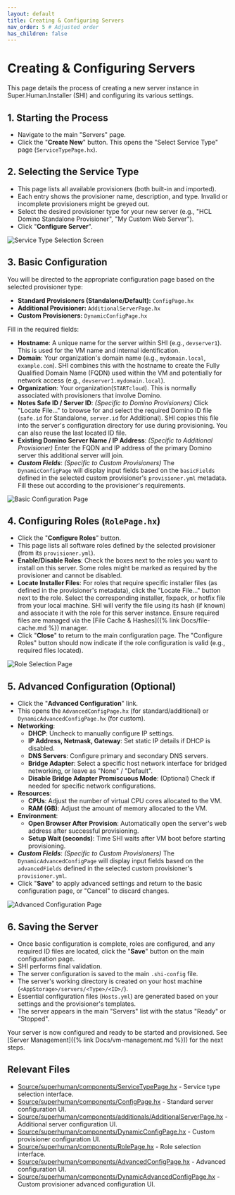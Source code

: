 ```yaml
---
layout: default
title: Creating & Configuring Servers
nav_order: 5 # Adjusted order
has_children: false
---
```


# Creating & Configuring Servers

This page details the process of creating a new server instance in Super.Human.Installer (SHI) and configuring its various settings.

## 1. Starting the Process

*   Navigate to the main "Servers" page.
*   Click the "**Create New**" button. This opens the "Select Service Type" page (`ServiceTypePage.hx`).

## 2. Selecting the Service Type

*   This page lists all available provisioners (both built-in and imported).
*   Each entry shows the provisioner name, description, and type. Invalid or incomplete provisioners might be greyed out.
*   Select the desired provisioner type for your new server (e.g., "HCL Domino Standalone Provisioner", "My Custom Web Server").
*   Click "**Configure Server**".

![Service Type Selection Screen](../Assets/images/docs/server-provisioner-selection.png)

## 3. Basic Configuration

You will be directed to the appropriate configuration page based on the selected provisioner type:

*   **Standard Provisioners (Standalone/Default):** `ConfigPage.hx`
*   **Additional Provisioner:** `AdditionalServerPage.hx`
*   **Custom Provisioners:** `DynamicConfigPage.hx`

Fill in the required fields:

*   **Hostname**: A unique name for the server within SHI (e.g., `devserver1`). This is used for the VM name and internal identification.
*   **Domain**: Your organization's domain name (e.g., `mydomain.local`, `example.com`). SHI combines this with the hostname to create the Fully Qualified Domain Name (FQDN) used within the VM and potentially for network access (e.g., `devserver1.mydomain.local`).
*   **Organization**: Your organization(`STARTcloud`). This is normally associated with provisioners that involve Domino.
*   **Notes Safe ID / Server ID**: *(Specific to Domino Provisioners)* Click "Locate File..." to browse for and select the required Domino ID file (`safe.id` for Standalone, `server.id` for Additional). SHI copies this file into the server's configuration directory for use during provisioning. You can also reuse the last located ID file.
*   **Existing Domino Server Name / IP Address**: *(Specific to Additional Provisioner)* Enter the FQDN and IP address of the primary Domino server this additional server will join.
*   ***Custom Fields***: *(Specific to Custom Provisioners)* The `DynamicConfigPage` will display input fields based on the `basicFields` defined in the selected custom provisioner's `provisioner.yml` metadata. Fill these out according to the provisioner's requirements.

![Basic Configuration Page](../Assets/images/docs/standalone-provisioner-basic-settings.png)

## 4. Configuring Roles (`RolePage.hx`)

*   Click the "**Configure Roles**" button.
*   This page lists all software roles defined by the selected provisioner (from its `provisioner.yml`).
*   **Enable/Disable Roles**: Check the boxes next to the roles you want to install on this server. Some roles might be marked as required by the provisioner and cannot be disabled.
*   **Locate Installer Files**: For roles that require specific installer files (as defined in the provisioner's metadata), click the "Locate File..." button next to the role. Select the corresponding installer, fixpack, or hotfix file from your local machine. SHI will verify the file using its hash (if known) and associate it with the role for this server instance. Ensure required files are managed via the [File Cache & Hashes]({% link Docs/file-cache.md %}) manager.
*   Click "**Close**" to return to the main configuration page. The "Configure Roles" button should now indicate if the role configuration is valid (e.g., required files located).

![Role Selection Page](../Assets/images/docs/standalone-role-selection-page.png)

## 5. Advanced Configuration (Optional)

*   Click the "**Advanced Configuration**" link.
*   This opens the `AdvancedConfigPage.hx` (for standard/additional) or `DynamicAdvancedConfigPage.hx` (for custom).
*   **Networking**:
    *   **DHCP**: Uncheck to manually configure IP settings.
    *   **IP Address, Netmask, Gateway**: Set static IP details if DHCP is disabled.
    *   **DNS Servers**: Configure primary and secondary DNS servers.
    *   **Bridge Adapter**: Select a specific host network interface for bridged networking, or leave as "None" / "Default".
    *   **Disable Bridge Adapter Promiscuous Mode**: (Optional) Check if needed for specific network configurations.
*   **Resources**:
    *   **CPUs**: Adjust the number of virtual CPU cores allocated to the VM.
    *   **RAM (GB)**: Adjust the amount of memory allocated to the VM.
*   **Environment**:
    *   **Open Browser After Provision**: Automatically open the server's web address after successful provisioning.
    *   **Setup Wait (seconds)**: Time SHI waits after VM boot before starting provisioning.
*   ***Custom Fields***: *(Specific to Custom Provisioners)* The `DynamicAdvancedConfigPage` will display input fields based on the `advancedFields` defined in the selected custom provisioner's `provisioner.yml`.
*   Click "**Save**" to apply advanced settings and return to the basic configuration page, or "Cancel" to discard changes.

![Advanced Configuration Page](../Assets/images/docs/advanced-settings-page.png)

## 6. Saving the Server

*   Once basic configuration is complete, roles are configured, and any required ID files are located, click the "**Save**" button on the main configuration page.
*   SHI performs final validation.
*   The server configuration is saved to the main `.shi-config` file.
*   The server's working directory is created on your host machine (`<AppStorage>/servers/<Type>/<ID>/`).
*   Essential configuration files (`Hosts.yml`) are generated based on your settings and the provisioner's templates.
*   The server appears in the main "Servers" list with the status "Ready" or "Stopped".

Your server is now configured and ready to be started and provisioned. See [Server Management]({% link Docs/vm-management.md %})) for the next steps.

## Relevant Files

*   [Source/superhuman/components/ServiceTypePage.hx](https://github.com/Moonshine-IDE/Super.Human.Installer/blob/master/Source/superhuman/components/serviceType/ServiceTypePage.hx) - Service type selection interface.
*   [Source/superhuman/components/ConfigPage.hx](https://github.com/Moonshine-IDE/Super.Human.Installer/blob/master/Source/superhuman/components/ConfigPage.hx) - Standard server configuration UI.
*   [Source/superhuman/components/additionals/AdditionalServerPage.hx](https://github.com/Moonshine-IDE/Super.Human.Installer/blob/master/Source/superhuman/components/additionals/AdditionalServerPage.hx) - Additional server configuration UI.
*   [Source/superhuman/components/DynamicConfigPage.hx](https://github.com/Moonshine-IDE/Super.Human.Installer/blob/master/Source/superhuman/components/DynamicConfigPage.hx) - Custom provisioner configuration UI.
*   [Source/superhuman/components/RolePage.hx](https://github.com/Moonshine-IDE/Super.Human.Installer/blob/master/Source/superhuman/components/RolePage.hx) - Role selection interface.
*   [Source/superhuman/components/AdvancedConfigPage.hx](https://github.com/Moonshine-IDE/Super.Human.Installer/blob/master/Source/superhuman/components/AdvancedConfigPage.hx) - Advanced configuration UI.
*   [Source/superhuman/components/DynamicAdvancedConfigPage.hx](https://github.com/Moonshine-IDE/Super.Human.Installer/blob/master/Source/superhuman/components/DynamicAdvancedConfigPage.hx) - Custom provisioner advanced configuration UI.
